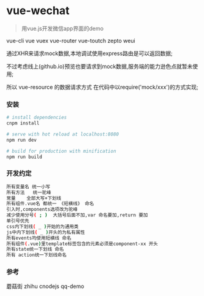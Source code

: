 # vue-wechat
> 用vue.js开发微信app界面的demo

vue-cli vue vuex vue-router vue-toutch zepto weui


通过XHR来请求mock数据,本地调试使用express路由是可以返回数据;

不过考虑线上(github.io)预览也要请求到mock数据,服务端的能力逊色点就暂未使用;

所以 vue-resource 的数据请求方式 在代码中以require('mock/xxx')的方式实现;

### 安装

``` bash
# install dependencies
cnpm install

# serve with hot reload at localhost:8080
npm run dev

# build for production with minification
npm run build

```

### 开发约定
``` bash
所有变量名 统一小写
所有方法   统一驼峰
常量    全部大写+下划线
所有组件.vue名 都统一 《短横线》 命名
引入时,components选项改为驼峰
减少使用分号( ; )  大括号后面不加,var 命名要加,return 要加
单引号优先
css内下划线( _ )开始的为通用类
js中内下划线( _ )开头的为私有属性
所有events均使用短横线 命名
所有组件(.vue)里template标签包含的元素必须是component-xx 开头
所有state统一下划线 命名
所有 action统一下划线命名
```

### 参考
蘑菇街
zhihu
cnodejs
qq-demo